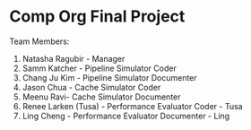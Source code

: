 # Comp Org Final Project

Team Members:
1) Natasha Ragubir - Manager
2) Samm Katcher - Pipeline Simulator Coder
3) Chang Ju Kim - Pipeline Simulator Documenter 
4) Jason Chua - Cache Simulator Coder
5) Meenu Ravi- Cache Simulator Documenter
6) Renee Larken (Tusa) - Performance Evaluator Coder - Tusa
7) Ling Cheng - Performance Evaluator Documenter - Ling
